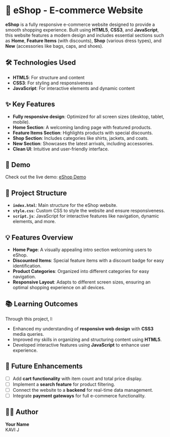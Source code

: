 
# 🛒 eShop - E-commerce Website

**eShop** is a fully responsive e-commerce website designed to provide a smooth shopping experience. Built using **HTML5**, **CSS3**, and **JavaScript**, this website features a modern design and includes essential sections such as **Home**, **Feature Items** (with discounts), **Shop** (various dress types), and **New** (accessories like bags, caps, and shoes).

## 🛠️ Technologies Used
- **HTML5**: For structure and content
- **CSS3**: For styling and responsiveness
- **JavaScript**: For interactive elements and dynamic content

## ✨ Key Features
- **Fully responsive design**: Optimized for all screen sizes (desktop, tablet, mobile).
- **Home Section**: A welcoming landing page with featured products.
- **Feature Items Section**: Highlights products with special discounts.
- **Shop Section**: Includes categories like shirts, jackets, and coats.
- **New Section**: Showcases the latest arrivals, including accessories.
- **Clean UI**: Intuitive and user-friendly interface.

## 🚀 Demo
Check out the live demo: [eShop Demo](https://eshop-kavi.netlify.app/) <!-- Replace with actual demo link -->


## 📂 Project Structure
- **`index.html`**: Main structure for the eShop website.
- **`style.css`**: Custom CSS to style the website and ensure responsiveness.
- **`script.js`**: JavaScript for interactive features like navigation, dynamic elements, and more.

## 💡 Features Overview
- **Home Page**: A visually appealing intro section welcoming users to eShop.
- **Discounted Items**: Special feature items with a discount badge for easy identification.
- **Product Categories**: Organized into different categories for easy navigation.
- **Responsive Layout**: Adapts to different screen sizes, ensuring an optimal shopping experience on all devices.

## 📚 Learning Outcomes
Through this project, I:
- Enhanced my understanding of **responsive web design** with **CSS3** media queries.
- Improved my skills in organizing and structuring content using **HTML5**.
- Developed interactive features using **JavaScript** to enhance user experience.

## 📝 Future Enhancements
- [ ] Add **cart functionality** with item count and total price display.
- [ ] Implement a **search feature** for product filtering.
- [ ] Connect the website to a **backend** for real-time data management.
- [ ] Integrate **payment gateways** for full e-commerce functionality.

## 👨‍💻 Author
**Your Name**  
KAVI J
